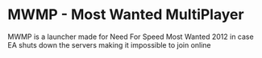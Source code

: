 # MWMP - Most Wanted MultiPlayer

MWMP is a launcher made for Need For Speed Most Wanted 2012 in case EA shuts down the servers making it impossible to join online
